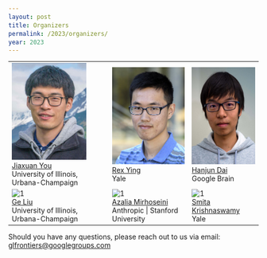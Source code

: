 ```yaml
---
layout: post
title: Organizers
permalink: /2023/organizers/
year: 2023
---
```


<table>
  <tr>
    <td> 
      <img src="/images/people/JiaxuanYou.jpg?raw=true" alt="1" width=150px height=195px><br/>
      <a href="https://cs.stanford.edu/~jiaxuan/">Jiaxuan You</a><br/>
      University of Illinois, Urbana-Champaign
    </td>
    <td> 
      <img src="/images/people/RexYing.jpg?raw=true" alt="1" width=150px height=195px><br/>
      <a href="https://cs.stanford.edu/~rexy/">Rex Ying</a><br/>
      Yale
    </td>
    <td> 
      <img src="/images/people/HanjunDai.jpg?raw=true" alt="1" width=150px height=195px><br/>
      <a href="https://hanjun-dai.github.io/">Hanjun Dai</a><br/>
      Google Brain
    </td>
  </tr>
  <tr>
    <td> 
      <img src="" alt="1" width=150px height=195px><br/>
      <a href="">Ge Liu</a><br/>
      University of Illinois, Urbana-Champaign
    </td>
    <td> 
      <img src="" alt="1" width=150px height=195px><br/>
      <a href="">Azalia Mirhoseini</a><br/>
      Anthropic | Stanford University
    </td>
    <td> 
      <img src="" alt="1" width=150px height=195px><br/>
      <a href="">Smita Krishnaswamy</a><br/>
      Yale
    </td>
  </tr> 
</table>


Should you have any questions, please reach out to us via email:<br>
[glfrontiers@googlegroups.com](mailto:glfrontiers@googlegroups.com)
